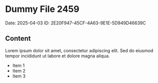 # Dummy File 2459

Date: 2025-04-03
ID: 2E20F947-45CF-4A63-9E1E-5D949D46639C

## Content

Lorem ipsum dolor sit amet, consectetur adipiscing elit.
Sed do eiusmod tempor incididunt ut labore et dolore magna aliqua.

* Item 1
* Item 2
* Item 3

